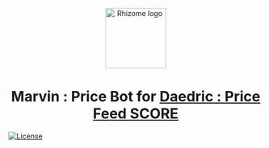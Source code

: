 <p align="center">
  <img 
    src="https://rhizomeicx.com/content/images/size/w1000/2019/05/rhizomebanner.png" 
    width="120px"
    alt="Rhizome logo">
</p>

<h1 align="center">Marvin : Price Bot for <a href="https://github.com/iconation/Daedric" />Daedric : Price Feed SCORE </a> </h1>

[![License](https://img.shields.io/badge/License-Apache%202.0-blue.svg)](https://opensource.org/licenses/Apache-2.0)

